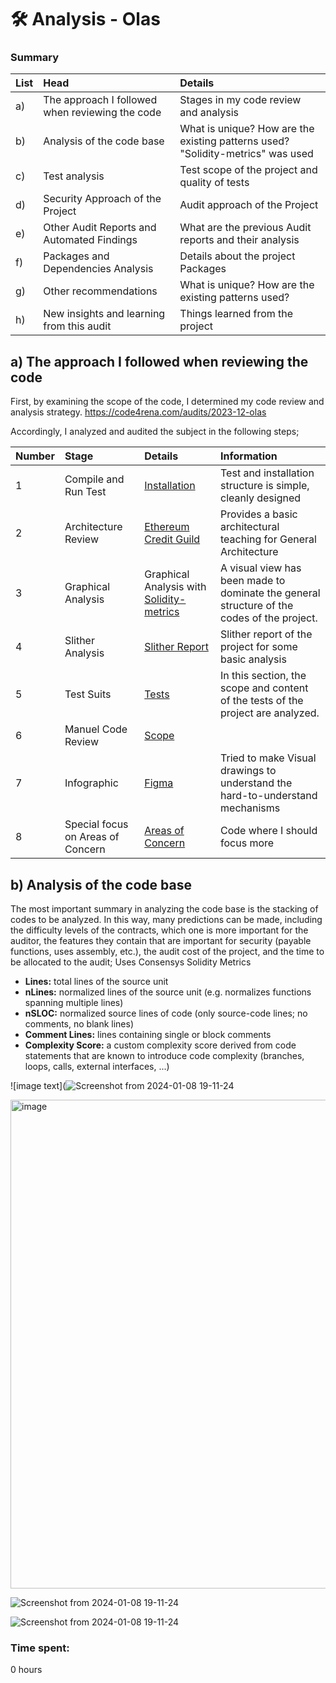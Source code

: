 # 🛠️ Analysis - Olas
### Summary
| List |Head |Details|
|:--|:----------------|:------|
|a) |The approach I followed when reviewing the code | Stages in my code review and analysis |
|b) |Analysis of the code base | What is unique? How are the existing patterns used? "Solidity-metrics" was used  |
|c) |Test analysis | Test scope of the project and quality of tests |
|d) |Security Approach of the Project | Audit approach of the Project |
|e) |Other Audit Reports and Automated Findings | What are the previous Audit reports and their analysis |
|f) |Packages and Dependencies Analysis | Details about the project Packages |
|g) |Other recommendations | What is unique? How are the existing patterns used? |
|h) |New insights and learning from this audit | Things learned from the project |


## a) The approach I followed when reviewing the code

First, by examining the scope of the code, I determined my code review and analysis strategy.
https://code4rena.com/audits/2023-12-olas

Accordingly, I analyzed and audited the subject in the following steps;

| Number |Stage |Details|Information|
|:--|:----------------|:------|:------|
|1|Compile and Run Test|[Installation](https://github.com/code-423n4/2023-12-autonolas?tab=readme-ov-file#tests)|Test and installation structure is simple, cleanly designed|
|2|Architecture Review| [Ethereum Credit Guild](https://credit-guild.gitbook.io/introduction/) |Provides a basic architectural teaching for General Architecture|
|3|Graphical Analysis  |Graphical Analysis with [Solidity-metrics](https://github.com/ConsenSys/solidity-metrics)|A visual view has been made to dominate the general structure of the codes of the project.|
|4|Slither Analysis  | [Slither Report](https://github.com/crytic/slither)| Slither report of the project for some basic analysis|
|5|Test Suits|[Tests](https://github.com/code-423n4/2023-12-autonolas?tab=readme-ov-file#tests)|In this section, the scope and content of the tests of the project are analyzed.|
|6|Manuel Code Review|[Scope](https://github.com/code-423n4/2023-12-autonolas?tab=readme-ov-file#files-in-scope)||
|7|Infographic|[Figma](https://www.figma.com/)|Tried to make Visual drawings to understand the hard-to-understand mechanisms|
|8|Special focus on Areas of  Concern|[Areas of Concern](https://github.com/code-423n4/2023-12-autonolas?tab=readme-ov-file#files-in-scope)|Code where I should focus more|

## b) Analysis of the code base

The most important summary in analyzing the code base is the stacking of codes to be analyzed.
In this way, many predictions can be made, including the difficulty levels of the contracts, which one is more important for the auditor, the features they contain that are important for security (payable functions, uses assembly, etc.), the audit cost of the project, and the time to be allocated to the audit;
Uses Consensys Solidity Metrics
-  **Lines:** total lines of the source unit
-  **nLines:** normalized lines of the source unit (e.g. normalizes functions spanning multiple lines)
-  **nSLOC:** normalized source lines of code (only source-code lines; no comments, no blank lines)
-  **Comment Lines:** lines containing single or block comments
-  **Complexity Score:** a custom complexity score derived from code statements that are known to introduce code complexity (branches, loops, calls, external interfaces, ...)

  ![image text](![Screenshot from 2024-01-08 19-11-24](https://gist.github.com/assets/95472385/40766854-3651-4abc-8cc9-6d703c8816ff.png)

<img width="782" alt="image" src="https://gist.github.com/assets/95472385/40766854-3651-4abc-8cc9-6d703c8816ff">


![Screenshot from 2024-01-08 19-11-24](https://gist.github.com/assets/95472385/40766854-3651-4abc-8cc9-6d703c8816ff.png)

![Screenshot from 2024-01-08 19-11-24](https://gist.github.com/assets/95472385/40766854-3651-4abc-8cc9-6d703c8816ff.png)



### Time spent:
0 hours